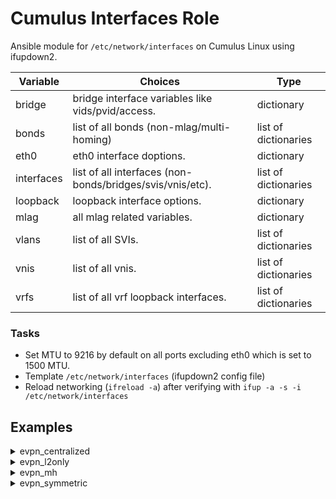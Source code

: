 
# Cumulus Interfaces Role

Ansible module for `/etc/network/interfaces` on Cumulus Linux using ifupdown2.

Variable | Choices | Type
--- | --- | ---
bridge|bridge interface variables like vids/pvid/access.|dictionary
bonds|list of all bonds (non-mlag/multi-homing)|list of dictionaries
eth0|eth0 interface doptions.|dictionary
interfaces|list of all interfaces (non-bonds/bridges/svis/vnis/etc).|list of dictionaries
loopback|loopback interface options.|dictionary
mlag|all mlag related variables.|dictionary
vlans|list of all SVIs.|list of dictionaries
vnis|list of all vnis.|list of dictionaries
vrfs|list of all vrf loopback interfaces.|list of dictionaries


### Tasks
* Set MTU to 9216 by default on all ports excluding eth0 which is set to 1500 MTU.
* Template `/etc/network/interfaces` (ifupdown2 config file)
* Reload networking (`ifreload -a`) after verifying with `ifup -a -s -i /etc/network/interfaces`

## Examples
<details><summary markdown="span">evpn_centralized</summary>
border01
<pre><code>
bridge:
  ports:
  - vni10
  - vni20
  - peerlink
  - bond1
  vids:
  - 10
  - 20
  - 101
  - 102
bonds:
  -   bridge:
          vids:
          - 101
          - 102
      clag_id: 1
      name: bond1
      options:
          mtu: 9000
      ports:
      - swp3
eth0:
  ips:
  - 192.168.200.63/24
interfaces:
  -   name: swp51
      options:
          extras:
          - alias to spine
  -   name: swp52
      options:
          extras:
          - alias to spine
  -   name: swp53
      options:
          extras:
          - alias to spine
  -   name: swp54
      options:
          extras:
          - alias to spine
loopback:
  clag_vxlan_anycast_ip: 10.0.1.255
  ips:
  - 10.10.10.63/32
  vxlan_local_tunnel_ip: 10.10.10.63
mlag:
  backup: 10.10.10.64
  init_delay: 10
  peerlinks:
  - swp49
  - swp50
  priority: primary
  sysmac: 44:38:39:BE:EF:FF
vlans:
  -   address:
      - 10.1.10.3/24
      address_virtual:
      - 00:00:00:00:00:10 10.1.10.1/24
      id: 10
      name: vlan10
  -   address:
      - 10.1.20.3/24
      address_virtual:
      - 00:00:00:00:00:20 10.1.20.1/24
      id: 20
      name: vlan20
  -   address:
      - 10.1.101.2/24
      address_virtual:
      - 00:00:00:00:00:01 10.1.101.1/24
      id: 101
      name: vlan101
  -   address:
      - 10.1.102.2/24
      address_virtual:
      - 00:00:00:00:00:02 10.1.102.1/24
      id: 102
      name: vlan102
vnis:
  -   bridge:
          access: 10
      name: vni10
      vxlan_id: 10
  -   bridge:
          access: 20
      name: vni20
      vxlan_id: 20
vrfs:
  -   extras:
      - address 127.0.0.1/8
      - address ::1/128
      name: mgmt
      routes:
      - 0.0.0.0/0 192.168.200.1
</code></pre>
border02
<pre><code>
bridge:
  ports:
  - vni10
  - vni20
  - peerlink
  - bond1
  vids:
  - 10
  - 20
  - 101
  - 102
bonds:
  -   bridge:
          vids:
          - 101
          - 102
      clag_id: 1
      name: bond1
      options:
          mtu: 9000
      ports:
      - swp3
eth0:
  ips:
  - 192.168.200.64/24
interfaces:
  -   name: swp51
      options:
          extras:
          - alias to spine
  -   name: swp52
      options:
          extras:
          - alias to spine
  -   name: swp53
      options:
          extras:
          - alias to spine
  -   name: swp54
      options:
          extras:
          - alias to spine
loopback:
  clag_vxlan_anycast_ip: 10.0.1.255
  ips:
  - 10.10.10.64/32
  vxlan_local_tunnel_ip: 10.10.10.64
mlag:
  backup: 10.10.10.63
  init_delay: 10
  peerlinks:
  - swp49
  - swp50
  priority: secondary
  sysmac: 44:38:39:BE:EF:FF
vlans:
  -   address:
      - 10.1.10.2/24
      address_virtual:
      - 00:00:00:00:00:10 10.1.10.1/24
      id: 10
      name: vlan10
  -   address:
      - 10.1.20.2/24
      address_virtual:
      - 00:00:00:00:00:20 10.1.20.1/24
      id: 20
      name: vlan20
  -   address:
      - 10.1.101.1/24
      address_virtual:
      - 00:00:00:00:00:01 10.1.101.1/24
      id: 101
      name: vlan101
  -   address:
      - 10.1.102.1/24
      address_virtual:
      - 00:00:00:00:00:02 10.1.102.1/24
      id: 102
      name: vlan102
vnis:
  -   bridge:
          access: 10
      name: vni10
      vxlan_id: 10
  -   bridge:
          access: 20
      name: vni20
      vxlan_id: 20
vrfs:
  -   extras:
      - address 127.0.0.1/8
      - address ::1/128
      name: mgmt
      routes:
      - 0.0.0.0/0 192.168.200.1
</code></pre>
fw1
<pre><code>
bridge:
  ports:
  - borderBond
  vids:
  - 101
  - 102
bonds:
  -   bridge:
          vids:
          - 101
          - 102
      name: borderBond
      options:
          mtu: 9000
      ports:
      - swp1
      - swp2
eth0:
  ips:
  - 192.168.200.61/24
interfaces:
  N/A
  ...
loopback:
  N/A
  ...
mlag:
  N/A
  ...
vlans:
  -   address:
      - 10.1.101.4/24
      id: 101
      name: vlanRED
  -   address:
      - 10.1.102.4/24
      id: 102
      name: vlanBLUE
vnis:
  N/A
  ...
vrfs:
  -   extras:
      - address 127.0.0.1/8
      - address ::1/128
      name: mgmt
      routes:
      - 0.0.0.0/0 192.168.200.1
  -   name: default
      routes:
      - 10.1.10.0/24 10.1.101.1
      - 10.1.20.0/24 10.1.102.1
</code></pre>
leaf01
<pre><code>
bridge:
  ports:
  - vni10
  - vni20
  - peerlink
  - bond1
  - bond2
  vids:
  - 10
  - 20
bonds:
  -   bridge:
          access: 10
      clag_id: 1
      name: bond1
      options:
          extras:
          - bond-lacp-bypass-allow yes
          - mstpctl-bpduguard yes
          - mstpctl-portadminedge yes
          mtu: 9000
      ports:
      - swp1
  -   bridge:
          access: 20
      clag_id: 2
      name: bond2
      options:
          extras:
          - bond-lacp-bypass-allow yes
          - mstpctl-bpduguard yes
          - mstpctl-portadminedge yes
          mtu: 9000
      ports:
      - swp2
eth0:
  ips:
  - 192.168.200.11/24
interfaces:
  -   name: swp51
      options:
          extras:
          - alias to spine
  -   name: swp52
      options:
          extras:
          - alias to spine
  -   name: swp53
      options:
          extras:
          - alias to spine
  -   name: swp54
      options:
          extras:
          - alias to spine
loopback:
  clag_vxlan_anycast_ip: 10.0.1.12
  ips:
  - 10.10.10.1/32
  vxlan_local_tunnel_ip: 10.10.10.1
mlag:
  backup: 10.10.10.2
  init_delay: 10
  peerlinks:
  - swp49
  - swp50
  priority: primary
  sysmac: 44:38:39:BE:EF:AA
vlans:
  -   id: 10
      name: vlan10
  -   id: 20
      name: vlan20
vnis:
  -   bridge:
          access: 10
      name: vni10
      vxlan_id: 10
  -   bridge:
          access: 20
      name: vni20
      vxlan_id: 20
vrfs:
  -   extras:
      - address 127.0.0.1/8
      - address ::1/128
      name: mgmt
      routes:
      - 0.0.0.0/0 192.168.200.1
</code></pre>
leaf02
<pre><code>
bridge:
  ports:
  - vni10
  - vni20
  - peerlink
  - bond1
  - bond2
  vids:
  - 10
  - 20
bonds:
  -   bridge:
          access: 10
      clag_id: 1
      name: bond1
      options:
          extras:
          - bond-lacp-bypass-allow yes
          - mstpctl-bpduguard yes
          - mstpctl-portadminedge yes
          mtu: 9000
      ports:
      - swp1
  -   bridge:
          access: 20
      clag_id: 2
      name: bond2
      options:
          extras:
          - bond-lacp-bypass-allow yes
          - mstpctl-bpduguard yes
          - mstpctl-portadminedge yes
          mtu: 9000
      ports:
      - swp2
eth0:
  ips:
  - 192.168.200.12/24
interfaces:
  -   name: swp51
      options:
          extras:
          - alias to spine
  -   name: swp52
      options:
          extras:
          - alias to spine
  -   name: swp53
      options:
          extras:
          - alias to spine
  -   name: swp54
      options:
          extras:
          - alias to spine
loopback:
  clag_vxlan_anycast_ip: 10.0.1.12
  ips:
  - 10.10.10.2/32
  vxlan_local_tunnel_ip: 10.10.10.2
mlag:
  backup: 10.10.10.1
  init_delay: 10
  peerlinks:
  - swp49
  - swp50
  priority: primary
  sysmac: 44:38:39:BE:EF:AA
vlans:
  -   id: 10
      name: vlan10
  -   id: 20
      name: vlan20
vnis:
  -   bridge:
          access: 10
      name: vni10
      vxlan_id: 10
  -   bridge:
          access: 20
      name: vni20
      vxlan_id: 20
vrfs:
  -   extras:
      - address 127.0.0.1/8
      - address ::1/128
      name: mgmt
      routes:
      - 0.0.0.0/0 192.168.200.1
</code></pre>
leaf03
<pre><code>
bridge:
  ports:
  - vni10
  - vni20
  - peerlink
  - bond1
  - bond2
  vids:
  - 10
  - 20
bonds:
  -   bridge:
          access: 10
      clag_id: 1
      name: bond1
      options:
          extras:
          - bond-lacp-bypass-allow yes
          - mstpctl-bpduguard yes
          - mstpctl-portadminedge yes
          mtu: 9000
      ports:
      - swp1
  -   bridge:
          access: 20
      clag_id: 2
      name: bond2
      options:
          extras:
          - bond-lacp-bypass-allow yes
          - mstpctl-bpduguard yes
          - mstpctl-portadminedge yes
          mtu: 9000
      ports:
      - swp2
eth0:
  ips:
  - 192.168.200.13/24
interfaces:
  -   name: swp51
      options:
          extras:
          - alias to spine
  -   name: swp52
      options:
          extras:
          - alias to spine
  -   name: swp53
      options:
          extras:
          - alias to spine
  -   name: swp54
      options:
          extras:
          - alias to spine
loopback:
  clag_vxlan_anycast_ip: 10.0.1.34
  ips:
  - 10.10.10.3/32
  vxlan_local_tunnel_ip: 10.10.10.3
mlag:
  backup: 10.10.10.4
  init_delay: 10
  peerlinks:
  - swp49
  - swp50
  priority: primary
  sysmac: 44:38:39:BE:EF:BB
vlans:
  -   id: 10
      name: vlan10
  -   id: 20
      name: vlan20
vnis:
  -   bridge:
          access: 10
      name: vni10
      vxlan_id: 10
  -   bridge:
          access: 20
      name: vni20
      vxlan_id: 20
vrfs:
  -   extras:
      - address 127.0.0.1/8
      - address ::1/128
      name: mgmt
      routes:
      - 0.0.0.0/0 192.168.200.1
</code></pre>
leaf04
<pre><code>
bridge:
  ports:
  - vni10
  - vni20
  - peerlink
  - bond1
  - bond2
  vids:
  - 10
  - 20
bonds:
  -   bridge:
          access: 10
      clag_id: 1
      name: bond1
      options:
          extras:
          - bond-lacp-bypass-allow yes
          - mstpctl-bpduguard yes
          - mstpctl-portadminedge yes
          mtu: 9000
      ports:
      - swp1
  -   bridge:
          access: 20
      clag_id: 2
      name: bond2
      options:
          extras:
          - bond-lacp-bypass-allow yes
          - mstpctl-bpduguard yes
          - mstpctl-portadminedge yes
          mtu: 9000
      ports:
      - swp2
eth0:
  ips:
  - 192.168.200.14/24
interfaces:
  -   name: swp51
      options:
          extras:
          - alias to spine
  -   name: swp52
      options:
          extras:
          - alias to spine
  -   name: swp53
      options:
          extras:
          - alias to spine
  -   name: swp54
      options:
          extras:
          - alias to spine
loopback:
  clag_vxlan_anycast_ip: 10.0.1.34
  ips:
  - 10.10.10.4/32
  vxlan_local_tunnel_ip: 10.10.10.4
mlag:
  backup: 10.10.10.3
  init_delay: 10
  peerlinks:
  - swp49
  - swp50
  priority: primary
  sysmac: 44:38:39:BE:EF:BB
vlans:
  -   id: 10
      name: vlan10
  -   id: 20
      name: vlan20
vnis:
  -   bridge:
          access: 10
      name: vni10
      vxlan_id: 10
  -   bridge:
          access: 20
      name: vni20
      vxlan_id: 20
vrfs:
  -   extras:
      - address 127.0.0.1/8
      - address ::1/128
      name: mgmt
      routes:
      - 0.0.0.0/0 192.168.200.1
</code></pre>
server01
<pre><code>
bridge:
  N/A
  ...
bonds:
  N/A
  ...
eth0:
  N/A
  ...
interfaces:
  N/A
  ...
loopback:
  N/A
  ...
mlag:
  N/A
  ...
vlans:
  N/A
  ...
vnis:
  N/A
  ...
vrfs:
  N/A
  ...
</code></pre>
server02
<pre><code>
bridge:
  N/A
  ...
bonds:
  N/A
  ...
eth0:
  N/A
  ...
interfaces:
  N/A
  ...
loopback:
  N/A
  ...
mlag:
  N/A
  ...
vlans:
  N/A
  ...
vnis:
  N/A
  ...
vrfs:
  N/A
  ...
</code></pre>
server04
<pre><code>
bridge:
  N/A
  ...
bonds:
  N/A
  ...
eth0:
  N/A
  ...
interfaces:
  N/A
  ...
loopback:
  N/A
  ...
mlag:
  N/A
  ...
vlans:
  N/A
  ...
vnis:
  N/A
  ...
vrfs:
  N/A
  ...
</code></pre>
server05
<pre><code>
bridge:
  N/A
  ...
bonds:
  N/A
  ...
eth0:
  N/A
  ...
interfaces:
  N/A
  ...
loopback:
  N/A
  ...
mlag:
  N/A
  ...
vlans:
  N/A
  ...
vnis:
  N/A
  ...
vrfs:
  N/A
  ...
</code></pre>
spine01
<pre><code>
bridge:
  N/A
  ...
bonds:
  N/A
  ...
eth0:
  ips:
  - 192.168.200.21/24
interfaces:
  -   name: swp1
      options:
          extras:
          - alias to leaf
  -   name: swp2
      options:
          extras:
          - alias to leaf
  -   name: swp3
      options:
          extras:
          - alias to leaf
  -   name: swp4
      options:
          extras:
          - alias to leaf
  -   name: swp5
      options:
          extras:
          - alias to leaf
  -   name: swp6
      options:
          extras:
          - alias to leaf
loopback:
  ips:
  - 10.10.10.101/32
mlag:
  N/A
  ...
vlans:
  N/A
  ...
vnis:
  N/A
  ...
vrfs:
  -   extras:
      - address 127.0.0.1/8
      - address ::1/128
      name: mgmt
      routes:
      - 0.0.0.0/0 192.168.200.1
</code></pre>
spine02
<pre><code>
bridge:
  N/A
  ...
bonds:
  N/A
  ...
eth0:
  ips:
  - 192.168.200.22/24
interfaces:
  -   name: swp1
      options:
          extras:
          - alias to leaf
  -   name: swp2
      options:
          extras:
          - alias to leaf
  -   name: swp3
      options:
          extras:
          - alias to leaf
  -   name: swp4
      options:
          extras:
          - alias to leaf
  -   name: swp5
      options:
          extras:
          - alias to leaf
  -   name: swp6
      options:
          extras:
          - alias to leaf
loopback:
  ips:
  - 10.10.10.102/32
mlag:
  N/A
  ...
vlans:
  N/A
  ...
vnis:
  N/A
  ...
vrfs:
  -   extras:
      - address 127.0.0.1/8
      - address ::1/128
      name: mgmt
      routes:
      - 0.0.0.0/0 192.168.200.1
</code></pre>
spine03
<pre><code>
bridge:
  N/A
  ...
bonds:
  N/A
  ...
eth0:
  ips:
  - 192.168.200.23/24
interfaces:
  -   name: swp1
      options:
          extras:
          - alias to leaf
  -   name: swp2
      options:
          extras:
          - alias to leaf
  -   name: swp3
      options:
          extras:
          - alias to leaf
  -   name: swp4
      options:
          extras:
          - alias to leaf
  -   name: swp5
      options:
          extras:
          - alias to leaf
  -   name: swp6
      options:
          extras:
          - alias to leaf
loopback:
  ips:
  - 10.10.10.103/32
mlag:
  N/A
  ...
vlans:
  N/A
  ...
vnis:
  N/A
  ...
vrfs:
  -   extras:
      - address 127.0.0.1/8
      - address ::1/128
      name: mgmt
      routes:
      - 0.0.0.0/0 192.168.200.1
</code></pre>
spine04
<pre><code>
bridge:
  N/A
  ...
bonds:
  N/A
  ...
eth0:
  ips:
  - 192.168.200.24/24
interfaces:
  -   name: swp1
      options:
          extras:
          - alias to leaf
  -   name: swp2
      options:
          extras:
          - alias to leaf
  -   name: swp3
      options:
          extras:
          - alias to leaf
  -   name: swp4
      options:
          extras:
          - alias to leaf
  -   name: swp5
      options:
          extras:
          - alias to leaf
  -   name: swp6
      options:
          extras:
          - alias to leaf
loopback:
  ips:
  - 10.10.10.104/32
mlag:
  N/A
  ...
vlans:
  N/A
  ...
vnis:
  N/A
  ...
vrfs:
  -   extras:
      - address 127.0.0.1/8
      - address ::1/128
      name: mgmt
      routes:
      - 0.0.0.0/0 192.168.200.1
</code></pre>
</details>
<details><summary markdown="span">evpn_l2only</summary>
border01
<pre><code>
bridge:
  ports:
  - vni10
  - vni20
  - peerlink
  - bond1
  vids:
  - 10
  - 20
bonds:
  -   bridge:
          vids:
          - 10
          - 20
      clag_id: 1
      name: bond1
      options:
          mtu: 9000
      ports:
      - swp3
eth0:
  ips:
  - 192.168.200.63/24
interfaces:
  -   name: swp51
      options:
          extras:
          - alias to spine
  -   name: swp52
      options:
          extras:
          - alias to spine
  -   name: swp53
      options:
          extras:
          - alias to spine
  -   name: swp54
      options:
          extras:
          - alias to spine
loopback:
  clag_vxlan_anycast_ip: 10.0.1.255
  ips:
  - 10.10.10.63/32
  vxlan_local_tunnel_ip: 10.10.10.63
mlag:
  backup: 10.10.10.64
  init_delay: 10
  peerlinks:
  - swp49
  - swp50
  priority: primary
  sysmac: 44:38:39:BE:EF:FF
vlans:
  -   extras:
      - ip-forward off
      - ip6-forward off
      id: 10
      name: vlan10
  -   extras:
      - ip-forward off
      - ip6-forward off
      id: 20
      name: vlan20
vnis:
  -   bridge:
          access: 10
      name: vni10
      vxlan_id: 10
  -   bridge:
          access: 20
      name: vni20
      vxlan_id: 20
vrfs:
  -   extras:
      - address 127.0.0.1/8
      - address ::1/128
      name: mgmt
      routes:
      - 0.0.0.0/0 192.168.200.1
</code></pre>
border02
<pre><code>
bridge:
  ports:
  - vni10
  - vni20
  - peerlink
  - bond1
  vids:
  - 10
  - 20
bonds:
  -   bridge:
          vids:
          - 10
          - 20
      clag_id: 1
      name: bond1
      options:
          mtu: 9000
      ports:
      - swp3
eth0:
  ips:
  - 192.168.200.64/24
interfaces:
  -   name: swp51
      options:
          extras:
          - alias to spine
  -   name: swp52
      options:
          extras:
          - alias to spine
  -   name: swp53
      options:
          extras:
          - alias to spine
  -   name: swp54
      options:
          extras:
          - alias to spine
loopback:
  clag_vxlan_anycast_ip: 10.0.1.255
  ips:
  - 10.10.10.64/32
  vxlan_local_tunnel_ip: 10.10.10.64
mlag:
  backup: 10.10.10.63
  init_delay: 10
  peerlinks:
  - swp49
  - swp50
  priority: secondary
  sysmac: 44:38:39:BE:EF:FF
vlans:
  -   extras:
      - ip-forward off
      - ip6-forward off
      id: 10
      name: vlan10
  -   extras:
      - ip-forward off
      - ip6-forward off
      id: 20
      name: vlan20
vnis:
  -   bridge:
          access: 10
      name: vni10
      vxlan_id: 10
  -   bridge:
          access: 20
      name: vni20
      vxlan_id: 20
vrfs:
  -   extras:
      - address 127.0.0.1/8
      - address ::1/128
      name: mgmt
      routes:
      - 0.0.0.0/0 192.168.200.1
</code></pre>
fw1
<pre><code>
bridge:
  ports:
  - borderBond
  vids:
  - 10
  - 20
bonds:
  -   bridge:
          vids:
          - 10
          - 20
      name: borderBond
      options:
          mtu: 9000
      ports:
      - swp1
      - swp2
eth0:
  ips:
  - 192.168.200.61/24
interfaces:
  N/A
  ...
loopback:
  N/A
  ...
mlag:
  N/A
  ...
vlans:
  -   address:
      - 10.1.10.1/24
      id: 10
      name: vlan10
  -   address:
      - 10.1.20.1/24
      id: 20
      name: vlan20
vnis:
  N/A
  ...
vrfs:
  -   extras:
      - address 127.0.0.1/8
      - address ::1/128
      name: mgmt
      routes:
      - 0.0.0.0/0 192.168.200.1
</code></pre>
leaf01
<pre><code>
bridge:
  ports:
  - vni10
  - vni20
  - peerlink
  - bond1
  - bond2
  vids:
  - 10
  - 20
bonds:
  -   bridge:
          access: 10
      clag_id: 1
      name: bond1
      options:
          extras:
          - bond-lacp-bypass-allow yes
          - mstpctl-bpduguard yes
          - mstpctl-portadminedge yes
          mtu: 9000
      ports:
      - swp1
  -   bridge:
          access: 20
      clag_id: 2
      name: bond2
      options:
          extras:
          - bond-lacp-bypass-allow yes
          - mstpctl-bpduguard yes
          - mstpctl-portadminedge yes
          mtu: 9000
      ports:
      - swp2
eth0:
  ips:
  - 192.168.200.11/24
interfaces:
  -   name: swp51
      options:
          extras:
          - alias to spine
  -   name: swp52
      options:
          extras:
          - alias to spine
  -   name: swp53
      options:
          extras:
          - alias to spine
  -   name: swp54
      options:
          extras:
          - alias to spine
loopback:
  clag_vxlan_anycast_ip: 10.0.1.12
  ips:
  - 10.10.10.1/32
  vxlan_local_tunnel_ip: 10.10.10.1
mlag:
  backup: 10.10.10.2
  init_delay: 10
  peerlinks:
  - swp49
  - swp50
  priority: primary
  sysmac: 44:38:39:BE:EF:AA
vlans:
  -   extras:
      - ip-forward off
      - ip6-forward off
      id: 10
      name: vlan10
  -   extras:
      - ip-forward off
      - ip6-forward off
      id: 20
      name: vlan20
vnis:
  -   bridge:
          access: 10
      name: vni10
      vxlan_id: 10
  -   bridge:
          access: 20
      name: vni20
      vxlan_id: 20
vrfs:
  -   extras:
      - address 127.0.0.1/8
      - address ::1/128
      name: mgmt
      routes:
      - 0.0.0.0/0 192.168.200.1
</code></pre>
leaf02
<pre><code>
bridge:
  ports:
  - vni10
  - vni20
  - peerlink
  - bond1
  - bond2
  vids:
  - 10
  - 20
bonds:
  -   bridge:
          access: 10
      clag_id: 1
      name: bond1
      options:
          extras:
          - bond-lacp-bypass-allow yes
          - mstpctl-bpduguard yes
          - mstpctl-portadminedge yes
          mtu: 9000
      ports:
      - swp1
  -   bridge:
          access: 20
      clag_id: 2
      name: bond2
      options:
          extras:
          - bond-lacp-bypass-allow yes
          - mstpctl-bpduguard yes
          - mstpctl-portadminedge yes
          mtu: 9000
      ports:
      - swp2
eth0:
  ips:
  - 192.168.200.12/24
interfaces:
  -   name: swp51
      options:
          extras:
          - alias to spine
  -   name: swp52
      options:
          extras:
          - alias to spine
  -   name: swp53
      options:
          extras:
          - alias to spine
  -   name: swp54
      options:
          extras:
          - alias to spine
loopback:
  clag_vxlan_anycast_ip: 10.0.1.12
  ips:
  - 10.10.10.2/32
  vxlan_local_tunnel_ip: 10.10.10.2
mlag:
  backup: 10.10.10.1
  init_delay: 10
  peerlinks:
  - swp49
  - swp50
  priority: secondary
  sysmac: 44:38:39:BE:EF:AA
vlans:
  -   extras:
      - ip-forward off
      - ip6-forward off
      id: 10
      name: vlan10
  -   extras:
      - ip-forward off
      - ip6-forward off
      id: 20
      name: vlan20
vnis:
  -   bridge:
          access: 10
      name: vni10
      vxlan_id: 10
  -   bridge:
          access: 20
      name: vni20
      vxlan_id: 20
vrfs:
  -   extras:
      - address 127.0.0.1/8
      - address ::1/128
      name: mgmt
      routes:
      - 0.0.0.0/0 192.168.200.1
</code></pre>
leaf03
<pre><code>
bridge:
  ports:
  - vni10
  - vni20
  - peerlink
  - bond1
  - bond2
  vids:
  - 10
  - 20
bonds:
  -   bridge:
          access: 10
      clag_id: 1
      name: bond1
      options:
          extras:
          - bond-lacp-bypass-allow yes
          - mstpctl-bpduguard yes
          - mstpctl-portadminedge yes
          mtu: 9000
      ports:
      - swp1
  -   bridge:
          access: 20
      clag_id: 2
      name: bond2
      options:
          extras:
          - bond-lacp-bypass-allow yes
          - mstpctl-bpduguard yes
          - mstpctl-portadminedge yes
          mtu: 9000
      ports:
      - swp2
eth0:
  ips:
  - 192.168.200.13/24
interfaces:
  -   name: swp51
      options:
          extras:
          - alias to spine
  -   name: swp52
      options:
          extras:
          - alias to spine
  -   name: swp53
      options:
          extras:
          - alias to spine
  -   name: swp54
      options:
          extras:
          - alias to spine
loopback:
  clag_vxlan_anycast_ip: 10.0.1.34
  ips:
  - 10.10.10.3/32
  vxlan_local_tunnel_ip: 10.10.10.3
mlag:
  backup: 10.10.10.4
  init_delay: 10
  peerlinks:
  - swp49
  - swp50
  priority: primary
  sysmac: 44:38:39:BE:EF:BB
vlans:
  -   extras:
      - ip-forward off
      - ip6-forward off
      id: 10
      name: vlan10
  -   extras:
      - ip-forward off
      - ip6-forward off
      id: 20
      name: vlan20
vnis:
  -   bridge:
          access: 10
      name: vni10
      vxlan_id: 10
  -   bridge:
          access: 20
      name: vni20
      vxlan_id: 20
vrfs:
  -   extras:
      - address 127.0.0.1/8
      - address ::1/128
      name: mgmt
      routes:
      - 0.0.0.0/0 192.168.200.1
</code></pre>
leaf04
<pre><code>
bridge:
  ports:
  - vni10
  - vni20
  - peerlink
  - bond1
  - bond2
  vids:
  - 10
  - 20
bonds:
  -   bridge:
          access: 10
      clag_id: 1
      name: bond1
      options:
          extras:
          - bond-lacp-bypass-allow yes
          - mstpctl-bpduguard yes
          - mstpctl-portadminedge yes
          mtu: 9000
      ports:
      - swp1
  -   bridge:
          access: 20
      clag_id: 2
      name: bond2
      options:
          extras:
          - bond-lacp-bypass-allow yes
          - mstpctl-bpduguard yes
          - mstpctl-portadminedge yes
          mtu: 9000
      ports:
      - swp2
eth0:
  ips:
  - 192.168.200.14/24
interfaces:
  -   name: swp51
      options:
          extras:
          - alias to spine
  -   name: swp52
      options:
          extras:
          - alias to spine
  -   name: swp53
      options:
          extras:
          - alias to spine
  -   name: swp54
      options:
          extras:
          - alias to spine
loopback:
  clag_vxlan_anycast_ip: 10.0.1.34
  ips:
  - 10.10.10.4/32
  vxlan_local_tunnel_ip: 10.10.10.4
mlag:
  backup: 10.10.10.3
  init_delay: 10
  peerlinks:
  - swp49
  - swp50
  priority: secondary
  sysmac: 44:38:39:BE:EF:BB
vlans:
  -   extras:
      - ip-forward off
      - ip6-forward off
      id: 10
      name: vlan10
  -   extras:
      - ip-forward off
      - ip6-forward off
      id: 20
      name: vlan20
vnis:
  -   bridge:
          access: 10
      name: vni10
      vxlan_id: 10
  -   bridge:
          access: 20
      name: vni20
      vxlan_id: 20
vrfs:
  -   extras:
      - address 127.0.0.1/8
      - address ::1/128
      name: mgmt
      routes:
      - 0.0.0.0/0 192.168.200.1
</code></pre>
server01
<pre><code>
bridge:
  N/A
  ...
bonds:
  N/A
  ...
eth0:
  N/A
  ...
interfaces:
  N/A
  ...
loopback:
  N/A
  ...
mlag:
  N/A
  ...
vlans:
  N/A
  ...
vnis:
  N/A
  ...
vrfs:
  N/A
  ...
</code></pre>
server02
<pre><code>
bridge:
  N/A
  ...
bonds:
  N/A
  ...
eth0:
  N/A
  ...
interfaces:
  N/A
  ...
loopback:
  N/A
  ...
mlag:
  N/A
  ...
vlans:
  N/A
  ...
vnis:
  N/A
  ...
vrfs:
  N/A
  ...
</code></pre>
server04
<pre><code>
bridge:
  N/A
  ...
bonds:
  N/A
  ...
eth0:
  N/A
  ...
interfaces:
  N/A
  ...
loopback:
  N/A
  ...
mlag:
  N/A
  ...
vlans:
  N/A
  ...
vnis:
  N/A
  ...
vrfs:
  N/A
  ...
</code></pre>
server05
<pre><code>
bridge:
  N/A
  ...
bonds:
  N/A
  ...
eth0:
  N/A
  ...
interfaces:
  N/A
  ...
loopback:
  N/A
  ...
mlag:
  N/A
  ...
vlans:
  N/A
  ...
vnis:
  N/A
  ...
vrfs:
  N/A
  ...
</code></pre>
spine01
<pre><code>
bridge:
  N/A
  ...
bonds:
  N/A
  ...
eth0:
  ips:
  - 192.168.200.21/24
interfaces:
  -   name: swp1
      options:
          extras:
          - alias to leaf
  -   name: swp2
      options:
          extras:
          - alias to leaf
  -   name: swp3
      options:
          extras:
          - alias to leaf
  -   name: swp4
      options:
          extras:
          - alias to leaf
  -   name: swp5
      options:
          extras:
          - alias to leaf
  -   name: swp6
      options:
          extras:
          - alias to leaf
loopback:
  ips:
  - 10.10.10.101/32
mlag:
  N/A
  ...
vlans:
  N/A
  ...
vnis:
  N/A
  ...
vrfs:
  -   extras:
      - address 127.0.0.1/8
      - address ::1/128
      name: mgmt
      routes:
      - 0.0.0.0/0 192.168.200.1
</code></pre>
spine02
<pre><code>
bridge:
  N/A
  ...
bonds:
  N/A
  ...
eth0:
  ips:
  - 192.168.200.22/24
interfaces:
  -   name: swp1
      options:
          extras:
          - alias to leaf
  -   name: swp2
      options:
          extras:
          - alias to leaf
  -   name: swp3
      options:
          extras:
          - alias to leaf
  -   name: swp4
      options:
          extras:
          - alias to leaf
  -   name: swp5
      options:
          extras:
          - alias to leaf
  -   name: swp6
      options:
          extras:
          - alias to leaf
loopback:
  ips:
  - 10.10.10.102/32
mlag:
  N/A
  ...
vlans:
  N/A
  ...
vnis:
  N/A
  ...
vrfs:
  -   extras:
      - address 127.0.0.1/8
      - address ::1/128
      name: mgmt
      routes:
      - 0.0.0.0/0 192.168.200.1
</code></pre>
spine03
<pre><code>
bridge:
  N/A
  ...
bonds:
  N/A
  ...
eth0:
  ips:
  - 192.168.200.23/24
interfaces:
  -   name: swp1
      options:
          extras:
          - alias to leaf
  -   name: swp2
      options:
          extras:
          - alias to leaf
  -   name: swp3
      options:
          extras:
          - alias to leaf
  -   name: swp4
      options:
          extras:
          - alias to leaf
  -   name: swp5
      options:
          extras:
          - alias to leaf
  -   name: swp6
      options:
          extras:
          - alias to leaf
loopback:
  ips:
  - 10.10.10.103/32
mlag:
  N/A
  ...
vlans:
  N/A
  ...
vnis:
  N/A
  ...
vrfs:
  -   extras:
      - address 127.0.0.1/8
      - address ::1/128
      name: mgmt
      routes:
      - 0.0.0.0/0 192.168.200.1
</code></pre>
spine04
<pre><code>
bridge:
  N/A
  ...
bonds:
  N/A
  ...
eth0:
  ips:
  - 192.168.200.24/24
interfaces:
  -   name: swp1
      options:
          extras:
          - alias to leaf
  -   name: swp2
      options:
          extras:
          - alias to leaf
  -   name: swp3
      options:
          extras:
          - alias to leaf
  -   name: swp4
      options:
          extras:
          - alias to leaf
  -   name: swp5
      options:
          extras:
          - alias to leaf
  -   name: swp6
      options:
          extras:
          - alias to leaf
loopback:
  ips:
  - 10.10.10.104/32
mlag:
  N/A
  ...
vlans:
  N/A
  ...
vnis:
  N/A
  ...
vrfs:
  -   extras:
      - address 127.0.0.1/8
      - address ::1/128
      name: mgmt
      routes:
      - 0.0.0.0/0 192.168.200.1
</code></pre>
</details>
<details><summary markdown="span">evpn_mh</summary>
border01
<pre><code>
bridge:
  ports:
  - vni101
  - vni102
  - vniRED
  - vniBLUE
  - bond1
  vids:
  - 101
  - 102
bonds:
  -   bridge:
          vids:
          - 101
          - 102
      es_df_pref: '50000'
      es_id: 1
      name: bond1
      options:
          mtu: 9000
      ports:
      - swp3
eth0:
  ips:
  - 192.168.200.63/24
interfaces:
  -   name: swp51
      options:
          evpn_mh_uplink: true
          extras:
          - alias to spine
          pim: true
  -   name: swp52
      options:
          evpn_mh_uplink: true
          extras:
          - alias to spine
          pim: true
  -   name: swp53
      options:
          evpn_mh_uplink: true
          extras:
          - alias to spine
          pim: true
  -   name: swp54
      options:
          evpn_mh_uplink: true
          extras:
          - alias to spine
          pim: true
loopback:
  igmp: true
  ips:
  - 10.10.10.63/32
  - 10.10.100.100/32
  pim:
      source: 10.10.10.63
  vxlan_local_tunnel_ip: 10.10.10.63
mlag:
  N/A
  ...
vlans:
  -   address:
      - 10.1.101.64/24
      address_virtual:
      - 00:00:00:00:00:01 10.1.101.1/24
      id: 101
      name: vlan101
      vrf: RED
  -   address:
      - 10.1.102.64/24
      address_virtual:
      - 00:00:00:00:00:02 10.1.102.1/24
      id: 102
      name: vlan102
      vrf: BLUE
  -   address_virtual:
      - 44:38:39:BE:EF:FF
      id: 4001
      name: vlan4001
      vrf: RED
  -   address_virtual:
      - 44:38:39:BE:EF:FF
      id: 4002
      name: vlan4002
      vrf: BLUE
vnis:
  -   bridge:
          access: 101
      extras:
      - vxlan-mcastgrp 239.1.1.101
      name: vni101
      type: l2
      vxlan_id: 101
  -   bridge:
          access: 102
      extras:
      - vxlan-mcastgrp 239.1.1.102
      name: vni102
      type: l2
      vxlan_id: 102
  -   bridge:
          access: 4001
      name: vniRED
      type: l3
      vxlan_id: 4001
  -   bridge:
          access: 4002
      name: vniBLUE
      type: l3
      vxlan_id: 4002
vrfs:
  -   extras:
      - address 127.0.0.1/8
      - address ::1/128
      name: mgmt
      routes:
      - 0.0.0.0/0 192.168.200.1
  -   name: RED
      routes:
      - 10.1.30.0/24 10.1.101.4
      vxlan_id: 4001
  -   name: BLUE
      routes:
      - 10.1.10.0/24 10.1.102.4
      - 10.1.20.0/24 10.1.102.4
      vxlan_id: 4002
</code></pre>
border02
<pre><code>
bridge:
  ports:
  - vni101
  - vni102
  - vniRED
  - vniBLUE
  - bond1
  vids:
  - 101
  - 102
bonds:
  -   bridge:
          vids:
          - 101
          - 102
      es_df_pref: '1'
      es_id: 1
      name: bond1
      options:
          mtu: 9000
      ports:
      - swp3
eth0:
  ips:
  - 192.168.200.64/24
interfaces:
  -   name: swp51
      options:
          evpn_mh_uplink: true
          extras:
          - alias to spine
          pim: true
  -   name: swp52
      options:
          evpn_mh_uplink: true
          extras:
          - alias to spine
          pim: true
  -   name: swp53
      options:
          evpn_mh_uplink: true
          extras:
          - alias to spine
          pim: true
  -   name: swp54
      options:
          evpn_mh_uplink: true
          extras:
          - alias to spine
          pim: true
loopback:
  igmp: true
  ips:
  - 10.10.10.64/32
  - 10.10.100.100/32
  pim:
      source: 10.10.10.64
  vxlan_local_tunnel_ip: 10.10.10.64
mlag:
  N/A
  ...
vlans:
  -   address:
      - 10.1.101.65/24
      address_virtual:
      - 00:00:00:00:00:01 10.1.101.1/24
      id: 101
      name: vlan101
      vrf: RED
  -   address:
      - 10.1.102.65/24
      address_virtual:
      - 00:00:00:00:00:02 10.1.102.1/24
      id: 102
      name: vlan102
      vrf: BLUE
  -   address_virtual:
      - 44:38:39:BE:EF:FF
      id: 4001
      name: vlan4001
      vrf: RED
  -   address_virtual:
      - 44:38:39:BE:EF:FF
      id: 4002
      name: vlan4002
      vrf: BLUE
vnis:
  -   bridge:
          access: 101
      extras:
      - vxlan-mcastgrp 239.1.1.101
      name: vni101
      type: l2
      vxlan_id: 101
  -   bridge:
          access: 102
      extras:
      - vxlan-mcastgrp 239.1.1.102
      name: vni102
      type: l2
      vxlan_id: 102
  -   bridge:
          access: 4001
      name: vniRED
      type: l3
      vxlan_id: 4001
  -   bridge:
          access: 4002
      name: vniBLUE
      type: l3
      vxlan_id: 4002
vrfs:
  -   extras:
      - address 127.0.0.1/8
      - address ::1/128
      name: mgmt
      routes:
      - 0.0.0.0/0 192.168.200.1
  -   name: RED
      routes:
      - 10.1.30.0/24 10.1.101.4
      vxlan_id: 4001
  -   name: BLUE
      routes:
      - 10.1.10.0/24 10.1.102.4
      - 10.1.20.0/24 10.1.102.4
      vxlan_id: 4002
</code></pre>
fw1
<pre><code>
bridge:
  ports:
  - borderBond
  vids:
  - 101
  - 102
bonds:
  -   bridge:
          vids:
          - 101
          - 102
      name: borderBond
      options:
          mtu: 9000
          pim: true
      ports:
      - swp1
      - swp2
eth0:
  ips:
  - 192.168.200.61/24
interfaces:
  N/A
  ...
loopback:
  N/A
  ...
mlag:
  N/A
  ...
vlans:
  -   address:
      - 10.1.101.4/24
      id: 101
      name: vlanRED
  -   address:
      - 10.1.102.4/24
      id: 102
      name: vlanBLUE
vnis:
  N/A
  ...
vrfs:
  -   extras:
      - address 127.0.0.1/8
      - address ::1/128
      name: mgmt
      routes:
      - 0.0.0.0/0 192.168.200.1
  -   name: default
      routes:
      - 10.1.10.0/24 10.1.101.1
      - 10.1.20.0/24 10.1.101.1
      - 10.1.30.0/24 10.1.102.1
</code></pre>
leaf01
<pre><code>
bridge:
  ports:
  - vni10
  - vni20
  - vni30
  - vniRED
  - vniBLUE
  - bond1
  - bond2
  - bond3
  vids:
  - 10
  - 20
  - 30
bonds:
  -   bridge:
          access: 10
      es_df_pref: '50000'
      es_id: 1
      name: bond1
      options:
          extras:
          - bond-lacp-bypass-allow yes
          - mstpctl-bpduguard yes
          - mstpctl-portadminedge yes
          mtu: 9000
      ports:
      - swp1
  -   bridge:
          access: 20
      es_df_pref: '50000'
      es_id: 2
      name: bond2
      options:
          extras:
          - bond-lacp-bypass-allow yes
          - mstpctl-bpduguard yes
          - mstpctl-portadminedge yes
          mtu: 9000
      ports:
      - swp2
  -   bridge:
          access: 30
      es_df_pref: '50000'
      es_id: 3
      name: bond3
      options:
          extras:
          - bond-lacp-bypass-allow yes
          - mstpctl-bpduguard yes
          - mstpctl-portadminedge yes
          mtu: 9000
      ports:
      - swp3
eth0:
  ips:
  - 192.168.200.11/24
interfaces:
  -   name: swp51
      options:
          evpn_mh_uplink: true
          extras:
          - alias to spine
          pim: true
  -   name: swp52
      options:
          evpn_mh_uplink: true
          extras:
          - alias to spine
          pim: true
  -   name: swp53
      options:
          evpn_mh_uplink: true
          extras:
          - alias to spine
          pim: true
  -   name: swp54
      options:
          evpn_mh_uplink: true
          extras:
          - alias to spine
          pim: true
loopback:
  igmp: true
  ips:
  - 10.10.10.1/32
  pim:
      source: 10.10.10.1
  vxlan_local_tunnel_ip: 10.10.10.1
mlag:
  N/A
  ...
vlans:
  -   address:
      - 10.1.10.2/24
      address_virtual:
      - 00:00:00:00:00:10 10.1.10.1/24
      id: 10
      name: vlan10
      vrf: RED
  -   address:
      - 10.1.20.2/24
      address_virtual:
      - 00:00:00:00:00:20 10.1.20.1/24
      id: 20
      name: vlan20
      vrf: RED
  -   address:
      - 10.1.30.2/24
      address_virtual:
      - 00:00:00:00:00:30 10.1.30.1/24
      id: 30
      name: vlan30
      vrf: BLUE
  -   address_virtual:
      - 44:38:39:BE:EF:AA
      id: 4001
      name: vlan4001
      vrf: RED
  -   address_virtual:
      - 44:38:39:BE:EF:AA
      id: 4002
      name: vlan4002
      vrf: BLUE
vnis:
  -   bridge:
          access: 10
      extras:
      - vxlan-mcastgrp 239.1.1.10
      name: vni10
      type: l2
      vxlan_id: 10
  -   bridge:
          access: 20
      extras:
      - vxlan-mcastgrp 239.1.1.20
      name: vni20
      type: l2
      vxlan_id: 20
  -   bridge:
          access: 30
      extras:
      - vxlan-mcastgrp 239.1.1.30
      name: vni30
      type: l2
      vxlan_id: 30
  -   bridge:
          access: 4001
      name: vniRED
      type: l3
      vxlan_id: 4001
  -   bridge:
          access: 4002
      name: vniBLUE
      type: l3
      vxlan_id: 4002
vrfs:
  -   extras:
      - address 127.0.0.1/8
      - address ::1/128
      name: mgmt
      routes:
      - 0.0.0.0/0 192.168.200.1
  -   name: RED
      vxlan_id: 4001
  -   name: BLUE
      vxlan_id: 4002
</code></pre>
leaf02
<pre><code>
bridge:
  ports:
  - vni10
  - vni20
  - vni30
  - vniRED
  - vniBLUE
  - bond1
  - bond2
  - bond3
  vids:
  - 10
  - 20
  - 30
bonds:
  -   bridge:
          access: 10
      es_df_pref: '1'
      es_id: 1
      name: bond1
      options:
          extras:
          - bond-lacp-bypass-allow yes
          - mstpctl-bpduguard yes
          - mstpctl-portadminedge yes
          mtu: 9000
      ports:
      - swp1
  -   bridge:
          access: 20
      es_df_pref: '1'
      es_id: 2
      name: bond2
      options:
          extras:
          - bond-lacp-bypass-allow yes
          - mstpctl-bpduguard yes
          - mstpctl-portadminedge yes
          mtu: 9000
      ports:
      - swp2
  -   bridge:
          access: 30
      es_df_pref: '1'
      es_id: 3
      name: bond3
      options:
          extras:
          - bond-lacp-bypass-allow yes
          - mstpctl-bpduguard yes
          - mstpctl-portadminedge yes
          mtu: 9000
      ports:
      - swp3
eth0:
  ips:
  - 192.168.200.12/24
interfaces:
  -   name: swp51
      options:
          evpn_mh_uplink: true
          extras:
          - alias to spine
          pim: true
  -   name: swp52
      options:
          evpn_mh_uplink: true
          extras:
          - alias to spine
          pim: true
  -   name: swp53
      options:
          evpn_mh_uplink: true
          extras:
          - alias to spine
          pim: true
  -   name: swp54
      options:
          evpn_mh_uplink: true
          extras:
          - alias to spine
          pim: true
loopback:
  igmp: true
  ips:
  - 10.10.10.2/32
  pim:
      source: 10.10.10.2
  vxlan_local_tunnel_ip: 10.10.10.2
mlag:
  N/A
  ...
vlans:
  -   address:
      - 10.1.10.3/24
      address_virtual:
      - 00:00:00:00:00:10 10.1.10.1/24
      id: 10
      name: vlan10
      vrf: RED
  -   address:
      - 10.1.20.3/24
      address_virtual:
      - 00:00:00:00:00:20 10.1.20.1/24
      id: 20
      name: vlan20
      vrf: RED
  -   address:
      - 10.1.30.3/24
      address_virtual:
      - 00:00:00:00:00:30 10.1.30.1/24
      id: 30
      name: vlan30
      vrf: BLUE
  -   address_virtual:
      - 44:38:39:BE:EF:AA
      id: 4001
      name: vlan4001
      vrf: RED
  -   address_virtual:
      - 44:38:39:BE:EF:AA
      id: 4002
      name: vlan4002
      vrf: BLUE
vnis:
  -   bridge:
          access: 10
      extras:
      - vxlan-mcastgrp 239.1.1.10
      name: vni10
      type: l2
      vxlan_id: 10
  -   bridge:
          access: 20
      extras:
      - vxlan-mcastgrp 239.1.1.20
      name: vni20
      type: l2
      vxlan_id: 20
  -   bridge:
          access: 30
      extras:
      - vxlan-mcastgrp 239.1.1.30
      name: vni30
      type: l2
      vxlan_id: 30
  -   bridge:
          access: 4001
      name: vniRED
      type: l3
      vxlan_id: 4001
  -   bridge:
          access: 4002
      name: vniBLUE
      type: l3
      vxlan_id: 4002
vrfs:
  -   extras:
      - address 127.0.0.1/8
      - address ::1/128
      name: mgmt
      routes:
      - 0.0.0.0/0 192.168.200.1
  -   name: RED
      vxlan_id: 4001
  -   name: BLUE
      vxlan_id: 4002
</code></pre>
leaf03
<pre><code>
bridge:
  ports:
  - vni10
  - vni20
  - vni30
  - vniRED
  - vniBLUE
  - bond1
  - bond2
  - bond3
  vids:
  - 10
  - 20
  - 30
bonds:
  -   bridge:
          access: 10
      es_df_pref: '50000'
      es_id: 1
      name: bond1
      options:
          extras:
          - bond-lacp-bypass-allow yes
          - mstpctl-bpduguard yes
          - mstpctl-portadminedge yes
          mtu: 9000
      ports:
      - swp1
  -   bridge:
          access: 20
      es_df_pref: '50000'
      es_id: 2
      name: bond2
      options:
          extras:
          - bond-lacp-bypass-allow yes
          - mstpctl-bpduguard yes
          - mstpctl-portadminedge yes
          mtu: 9000
      ports:
      - swp2
  -   bridge:
          access: 30
      es_df_pref: '50000'
      es_id: 3
      name: bond3
      options:
          extras:
          - bond-lacp-bypass-allow yes
          - mstpctl-bpduguard yes
          - mstpctl-portadminedge yes
          mtu: 9000
      ports:
      - swp3
eth0:
  ips:
  - 192.168.200.13/24
interfaces:
  -   name: swp51
      options:
          evpn_mh_uplink: true
          extras:
          - alias to spine
          pim: true
  -   name: swp52
      options:
          evpn_mh_uplink: true
          extras:
          - alias to spine
          pim: true
  -   name: swp53
      options:
          evpn_mh_uplink: true
          extras:
          - alias to spine
          pim: true
  -   name: swp54
      options:
          evpn_mh_uplink: true
          extras:
          - alias to spine
          pim: true
loopback:
  igmp: true
  ips:
  - 10.10.10.3/32
  pim:
      source: 10.10.10.3
  vxlan_local_tunnel_ip: 10.10.10.3
mlag:
  N/A
  ...
vlans:
  -   address:
      - 10.1.10.4/24
      address_virtual:
      - 00:00:00:00:00:10 10.1.10.1/24
      id: 10
      name: vlan10
      vrf: RED
  -   address:
      - 10.1.20.4/24
      address_virtual:
      - 00:00:00:00:00:20 10.1.20.1/24
      id: 20
      name: vlan20
      vrf: RED
  -   address:
      - 10.1.30.4/24
      address_virtual:
      - 00:00:00:00:00:30 10.1.30.1/24
      id: 30
      name: vlan30
      vrf: BLUE
  -   address_virtual:
      - 44:38:39:BE:EF:BB
      id: 4001
      name: vlan4001
      vrf: RED
  -   address_virtual:
      - 44:38:39:BE:EF:BB
      id: 4002
      name: vlan4002
      vrf: BLUE
vnis:
  -   bridge:
          access: 10
      extras:
      - vxlan-mcastgrp 239.1.1.10
      name: vni10
      type: l2
      vxlan_id: 10
  -   bridge:
          access: 20
      extras:
      - vxlan-mcastgrp 239.1.1.20
      name: vni20
      type: l2
      vxlan_id: 20
  -   bridge:
          access: 30
      extras:
      - vxlan-mcastgrp 239.1.1.30
      name: vni30
      type: l2
      vxlan_id: 30
  -   bridge:
          access: 4001
      name: vniRED
      type: l3
      vxlan_id: 4001
  -   bridge:
          access: 4002
      name: vniBLUE
      type: l3
      vxlan_id: 4002
vrfs:
  -   extras:
      - address 127.0.0.1/8
      - address ::1/128
      name: mgmt
      routes:
      - 0.0.0.0/0 192.168.200.1
  -   name: RED
      vxlan_id: 4001
  -   name: BLUE
      vxlan_id: 4002
</code></pre>
leaf04
<pre><code>
bridge:
  ports:
  - vni10
  - vni20
  - vni30
  - vniRED
  - vniBLUE
  - bond1
  - bond2
  - bond3
  vids:
  - 10
  - 20
  - 30
bonds:
  -   bridge:
          access: 10
      es_df_pref: '1'
      es_id: 1
      name: bond1
      options:
          extras:
          - bond-lacp-bypass-allow yes
          - mstpctl-bpduguard yes
          - mstpctl-portadminedge yes
          mtu: 9000
      ports:
      - swp1
  -   bridge:
          access: 20
      es_df_pref: '1'
      es_id: 2
      name: bond2
      options:
          extras:
          - bond-lacp-bypass-allow yes
          - mstpctl-bpduguard yes
          - mstpctl-portadminedge yes
          mtu: 9000
      ports:
      - swp2
  -   bridge:
          access: 30
      es_df_pref: '1'
      es_id: 3
      name: bond3
      options:
          extras:
          - bond-lacp-bypass-allow yes
          - mstpctl-bpduguard yes
          - mstpctl-portadminedge yes
          mtu: 9000
      ports:
      - swp3
eth0:
  ips:
  - 192.168.200.14/24
interfaces:
  -   name: swp51
      options:
          evpn_mh_uplink: true
          extras:
          - alias to spine
          pim: true
  -   name: swp52
      options:
          evpn_mh_uplink: true
          extras:
          - alias to spine
          pim: true
  -   name: swp53
      options:
          evpn_mh_uplink: true
          extras:
          - alias to spine
          pim: true
  -   name: swp54
      options:
          evpn_mh_uplink: true
          extras:
          - alias to spine
          pim: true
loopback:
  igmp: true
  ips:
  - 10.10.10.4/32
  pim:
      source: 10.10.10.4
  vxlan_local_tunnel_ip: 10.10.10.4
mlag:
  N/A
  ...
vlans:
  -   address:
      - 10.1.10.5/24
      address_virtual:
      - 00:00:00:00:00:10 10.1.10.1/24
      id: 10
      name: vlan10
      vrf: RED
  -   address:
      - 10.1.20.5/24
      address_virtual:
      - 00:00:00:00:00:20 10.1.20.1/24
      id: 20
      name: vlan20
      vrf: RED
  -   address:
      - 10.1.30.5/24
      address_virtual:
      - 00:00:00:00:00:30 10.1.30.1/24
      id: 30
      name: vlan30
      vrf: BLUE
  -   address_virtual:
      - 44:38:39:BE:EF:BB
      id: 4001
      name: vlan4001
      vrf: RED
  -   address_virtual:
      - 44:38:39:BE:EF:BB
      id: 4002
      name: vlan4002
      vrf: BLUE
vnis:
  -   bridge:
          access: 10
      extras:
      - vxlan-mcastgrp 239.1.1.10
      name: vni10
      type: l2
      vxlan_id: 10
  -   bridge:
          access: 20
      extras:
      - vxlan-mcastgrp 239.1.1.20
      name: vni20
      type: l2
      vxlan_id: 20
  -   bridge:
          access: 30
      extras:
      - vxlan-mcastgrp 239.1.1.30
      name: vni30
      type: l2
      vxlan_id: 30
  -   bridge:
          access: 4001
      name: vniRED
      type: l3
      vxlan_id: 4001
  -   bridge:
          access: 4002
      name: vniBLUE
      type: l3
      vxlan_id: 4002
vrfs:
  -   extras:
      - address 127.0.0.1/8
      - address ::1/128
      name: mgmt
      routes:
      - 0.0.0.0/0 192.168.200.1
  -   name: RED
      vxlan_id: 4001
  -   name: BLUE
      vxlan_id: 4002
</code></pre>
server01
<pre><code>
bridge:
  N/A
  ...
bonds:
  N/A
  ...
eth0:
  N/A
  ...
interfaces:
  N/A
  ...
loopback:
  N/A
  ...
mlag:
  N/A
  ...
vlans:
  N/A
  ...
vnis:
  N/A
  ...
vrfs:
  N/A
  ...
</code></pre>
server02
<pre><code>
bridge:
  N/A
  ...
bonds:
  N/A
  ...
eth0:
  N/A
  ...
interfaces:
  N/A
  ...
loopback:
  N/A
  ...
mlag:
  N/A
  ...
vlans:
  N/A
  ...
vnis:
  N/A
  ...
vrfs:
  N/A
  ...
</code></pre>
server04
<pre><code>
bridge:
  N/A
  ...
bonds:
  N/A
  ...
eth0:
  N/A
  ...
interfaces:
  N/A
  ...
loopback:
  N/A
  ...
mlag:
  N/A
  ...
vlans:
  N/A
  ...
vnis:
  N/A
  ...
vrfs:
  N/A
  ...
</code></pre>
server05
<pre><code>
bridge:
  N/A
  ...
bonds:
  N/A
  ...
eth0:
  N/A
  ...
interfaces:
  N/A
  ...
loopback:
  N/A
  ...
mlag:
  N/A
  ...
vlans:
  N/A
  ...
vnis:
  N/A
  ...
vrfs:
  N/A
  ...
</code></pre>
spine01
<pre><code>
bridge:
  N/A
  ...
bonds:
  N/A
  ...
eth0:
  ips:
  - 192.168.200.21/24
interfaces:
  -   name: swp1
      options:
          extras:
          - alias to leaf
          pim: true
  -   name: swp2
      options:
          extras:
          - alias to leaf
          pim: true
  -   name: swp3
      options:
          extras:
          - alias to leaf
          pim: true
  -   name: swp4
      options:
          extras:
          - alias to leaf
          pim: true
  -   name: swp5
      options:
          extras:
          - alias to leaf
          pim: true
  -   name: swp6
      options:
          extras:
          - alias to leaf
          pim: true
loopback:
  igmp: true
  ips:
  - 10.10.10.101/32
  pim:
      source: 10.10.10.101
mlag:
  N/A
  ...
vlans:
  N/A
  ...
vnis:
  N/A
  ...
vrfs:
  -   extras:
      - address 127.0.0.1/8
      - address ::1/128
      name: mgmt
      routes:
      - 0.0.0.0/0 192.168.200.1
</code></pre>
spine02
<pre><code>
bridge:
  N/A
  ...
bonds:
  N/A
  ...
eth0:
  ips:
  - 192.168.200.22/24
interfaces:
  -   name: swp1
      options:
          extras:
          - alias to leaf
          pim: true
  -   name: swp2
      options:
          extras:
          - alias to leaf
          pim: true
  -   name: swp3
      options:
          extras:
          - alias to leaf
          pim: true
  -   name: swp4
      options:
          extras:
          - alias to leaf
          pim: true
  -   name: swp5
      options:
          extras:
          - alias to leaf
          pim: true
  -   name: swp6
      options:
          extras:
          - alias to leaf
          pim: true
loopback:
  igmp: true
  ips:
  - 10.10.10.102/32
  pim:
      source: 10.10.10.102
mlag:
  N/A
  ...
vlans:
  N/A
  ...
vnis:
  N/A
  ...
vrfs:
  -   extras:
      - address 127.0.0.1/8
      - address ::1/128
      name: mgmt
      routes:
      - 0.0.0.0/0 192.168.200.1
</code></pre>
spine03
<pre><code>
bridge:
  N/A
  ...
bonds:
  N/A
  ...
eth0:
  ips:
  - 192.168.200.23/24
interfaces:
  -   name: swp1
      options:
          extras:
          - alias to leaf
          pim: true
  -   name: swp2
      options:
          extras:
          - alias to leaf
          pim: true
  -   name: swp3
      options:
          extras:
          - alias to leaf
          pim: true
  -   name: swp4
      options:
          extras:
          - alias to leaf
          pim: true
  -   name: swp5
      options:
          extras:
          - alias to leaf
          pim: true
  -   name: swp6
      options:
          extras:
          - alias to leaf
          pim: true
loopback:
  igmp: true
  ips:
  - 10.10.10.103/32
  pim:
      source: 10.10.10.103
mlag:
  N/A
  ...
vlans:
  N/A
  ...
vnis:
  N/A
  ...
vrfs:
  -   extras:
      - address 127.0.0.1/8
      - address ::1/128
      name: mgmt
      routes:
      - 0.0.0.0/0 192.168.200.1
</code></pre>
spine04
<pre><code>
bridge:
  N/A
  ...
bonds:
  N/A
  ...
eth0:
  ips:
  - 192.168.200.24/24
interfaces:
  -   name: swp1
      options:
          extras:
          - alias to leaf
          pim: true
  -   name: swp2
      options:
          extras:
          - alias to leaf
          pim: true
  -   name: swp3
      options:
          extras:
          - alias to leaf
          pim: true
  -   name: swp4
      options:
          extras:
          - alias to leaf
          pim: true
  -   name: swp5
      options:
          extras:
          - alias to leaf
          pim: true
  -   name: swp6
      options:
          extras:
          - alias to leaf
          pim: true
loopback:
  igmp: true
  ips:
  - 10.10.10.104/32
  pim:
      source: 10.10.10.104
mlag:
  N/A
  ...
vlans:
  N/A
  ...
vnis:
  N/A
  ...
vrfs:
  -   extras:
      - address 127.0.0.1/8
      - address ::1/128
      name: mgmt
      routes:
      - 0.0.0.0/0 192.168.200.1
</code></pre>
</details>
<details><summary markdown="span">evpn_symmetric</summary>
border01
<pre><code>
bridge:
  ports:
  - peerlink
  - bond1
  - vniRED
  - vniBLUE
  vids:
  - 101
  - 102
bonds:
  -   bridge:
          vids:
          - 101
          - 102
      clag_id: 1
      name: bond1
      options:
          mtu: 9000
      ports:
      - swp3
eth0:
  ips:
  - 192.168.200.63/24
interfaces:
  -   name: swp51
      options:
          extras:
          - alias to spine
  -   name: swp52
      options:
          extras:
          - alias to spine
  -   name: swp53
      options:
          extras:
          - alias to spine
  -   name: swp54
      options:
          extras:
          - alias to spine
loopback:
  clag_vxlan_anycast_ip: 10.0.1.255
  ips:
  - 10.10.10.63/32
  vxlan_local_tunnel_ip: 10.10.10.63
mlag:
  backup: 10.10.10.64
  init_delay: 10
  peerlinks:
  - swp49
  - swp50
  priority: primary
  sysmac: 44:38:39:BE:EF:FF
vlans:
  -   address:
      - 10.1.101.64/24
      address_virtual:
      - 00:00:00:00:00:01 10.1.101.1/24
      id: 101
      name: vlan101
      vrf: RED
  -   address:
      - 10.1.102.64/24
      address_virtual:
      - 00:00:00:00:00:02 10.1.102.1/24
      id: 102
      name: vlan102
      vrf: BLUE
  -   address_virtual:
      - 44:38:39:BE:EF:FF
      id: 4001
      name: vlan4001
      vrf: RED
  -   address_virtual:
      - 44:38:39:BE:EF:FF
      id: 4002
      name: vlan4002
      vrf: BLUE
vnis:
  -   bridge:
          access: 4001
      name: vniRED
      type: l3
      vxlan_id: 4001
  -   bridge:
          access: 4002
      name: vniBLUE
      type: l3
      vxlan_id: 4002
vrfs:
  -   extras:
      - address 127.0.0.1/8
      - address ::1/128
      name: mgmt
      routes:
      - 0.0.0.0/0 192.168.200.1
  -   name: RED
      routes:
      - 10.1.30.0/24 10.1.101.4
      vxlan_id: 4001
  -   name: BLUE
      routes:
      - 10.1.10.0/24 10.1.102.4
      - 10.1.20.0/24 10.1.102.4
      vxlan_id: 4002
</code></pre>
border02
<pre><code>
bridge:
  ports:
  - peerlink
  - bond1
  - vniRED
  - vniBLUE
  vids:
  - 101
  - 102
bonds:
  -   bridge:
          vids:
          - 101
          - 102
      clag_id: 1
      name: bond1
      options:
          mtu: 9000
      ports:
      - swp3
eth0:
  ips:
  - 192.168.200.64/24
interfaces:
  -   name: swp51
      options:
          extras:
          - alias to spine
  -   name: swp52
      options:
          extras:
          - alias to spine
  -   name: swp53
      options:
          extras:
          - alias to spine
  -   name: swp54
      options:
          extras:
          - alias to spine
loopback:
  clag_vxlan_anycast_ip: 10.0.1.255
  ips:
  - 10.10.10.64/32
  vxlan_local_tunnel_ip: 10.10.10.64
mlag:
  backup: 10.10.10.63
  init_delay: 10
  peerlinks:
  - swp49
  - swp50
  priority: secondary
  sysmac: 44:38:39:BE:EF:FF
vlans:
  -   address:
      - 10.1.101.65/24
      address_virtual:
      - 00:00:00:00:00:01 10.1.101.1/24
      id: 101
      name: vlan101
      vrf: RED
  -   address:
      - 10.1.102.65/24
      address_virtual:
      - 00:00:00:00:00:02 10.1.102.1/24
      id: 102
      name: vlan102
      vrf: BLUE
  -   address_virtual:
      - 44:38:39:BE:EF:FF
      id: 4001
      name: vlan4001
      vrf: RED
  -   address_virtual:
      - 44:38:39:BE:EF:FF
      id: 4002
      name: vlan4002
      vrf: BLUE
vnis:
  -   bridge:
          access: 4001
      name: vniRED
      type: l3
      vxlan_id: 4001
  -   bridge:
          access: 4002
      name: vniBLUE
      type: l3
      vxlan_id: 4002
vrfs:
  -   extras:
      - address 127.0.0.1/8
      - address ::1/128
      name: mgmt
      routes:
      - 0.0.0.0/0 192.168.200.1
  -   name: RED
      routes:
      - 10.1.30.0/24 10.1.101.4
      vxlan_id: 4001
  -   name: BLUE
      routes:
      - 10.1.10.0/24 10.1.102.4
      - 10.1.20.0/24 10.1.102.4
      vxlan_id: 4002
</code></pre>
fw1
<pre><code>
bridge:
  ports:
  - borderBond
  vids:
  - 101
  - 102
bonds:
  -   bridge:
          vids:
          - 101
          - 102
      name: borderBond
      options:
          mtu: 9000
      ports:
      - swp1
      - swp2
eth0:
  ips:
  - 192.168.200.61/24
interfaces:
  N/A
  ...
loopback:
  N/A
  ...
mlag:
  N/A
  ...
vlans:
  -   address:
      - 10.1.101.4/24
      id: 101
      name: vlanRED
  -   address:
      - 10.1.102.4/24
      id: 102
      name: vlanBLUE
vnis:
  N/A
  ...
vrfs:
  -   extras:
      - address 127.0.0.1/8
      - address ::1/128
      name: mgmt
      routes:
      - 0.0.0.0/0 192.168.200.1
  -   name: default
      routes:
      - 10.1.10.0/24 10.1.101.1
      - 10.1.20.0/24 10.1.101.1
      - 10.1.30.0/24 10.1.102.1
</code></pre>
leaf01
<pre><code>
bridge:
  ports:
  - vni10
  - vni20
  - vni30
  - vniRED
  - vniBLUE
  - peerlink
  - bond1
  - bond2
  - bond3
  vids:
  - 10
  - 20
  - 30
bonds:
  -   bridge:
          access: 10
      clag_id: 1
      name: bond1
      options:
          extras:
          - bond-lacp-bypass-allow yes
          - mstpctl-bpduguard yes
          - mstpctl-portadminedge yes
          mtu: 9000
      ports:
      - swp1
  -   bridge:
          access: 20
      clag_id: 2
      name: bond2
      options:
          extras:
          - bond-lacp-bypass-allow yes
          - mstpctl-bpduguard yes
          - mstpctl-portadminedge yes
          mtu: 9000
      ports:
      - swp2
  -   bridge:
          access: 30
      clag_id: 3
      name: bond3
      options:
          extras:
          - bond-lacp-bypass-allow yes
          - mstpctl-bpduguard yes
          - mstpctl-portadminedge yes
          mtu: 9000
      ports:
      - swp3
eth0:
  ips:
  - 192.168.200.11/24
interfaces:
  -   name: swp51
      options:
          extras:
          - alias to spine
  -   name: swp52
      options:
          extras:
          - alias to spine
  -   name: swp53
      options:
          extras:
          - alias to spine
  -   name: swp54
      options:
          extras:
          - alias to spine
loopback:
  clag_vxlan_anycast_ip: 10.0.1.12
  ips:
  - 10.10.10.1/32
  vxlan_local_tunnel_ip: 10.10.10.1
mlag:
  backup: 10.10.10.2
  init_delay: 10
  peerlinks:
  - swp49
  - swp50
  priority: primary
  sysmac: 44:38:39:BE:EF:AA
vlans:
  -   address:
      - 10.1.10.2/24
      address_virtual:
      - 00:00:00:00:00:10 10.1.10.1/24
      id: 10
      name: vlan10
      vrf: RED
  -   address:
      - 10.1.20.2/24
      address_virtual:
      - 00:00:00:00:00:20 10.1.20.1/24
      id: 20
      name: vlan20
      vrf: RED
  -   address:
      - 10.1.30.2/24
      address_virtual:
      - 00:00:00:00:00:30 10.1.30.1/24
      id: 30
      name: vlan30
      vrf: BLUE
  -   address_virtual:
      - 44:38:39:BE:EF:AA
      id: 4001
      name: vlan4001
      vrf: RED
  -   address_virtual:
      - 44:38:39:BE:EF:AA
      id: 4002
      name: vlan4002
      vrf: BLUE
vnis:
  -   bridge:
          access: 10
      name: vni10
      type: l2
      vxlan_id: 10
  -   bridge:
          access: 20
      name: vni20
      type: l2
      vxlan_id: 20
  -   bridge:
          access: 30
      name: vni30
      type: l2
      vxlan_id: 30
  -   bridge:
          access: 4001
      name: vniRED
      type: l3
      vxlan_id: 4001
  -   bridge:
          access: 4002
      name: vniBLUE
      type: l3
      vxlan_id: 4002
vrfs:
  -   extras:
      - address 127.0.0.1/8
      - address ::1/128
      name: mgmt
      routes:
      - 0.0.0.0/0 192.168.200.1
  -   name: RED
      vxlan_id: 4001
  -   name: BLUE
      vxlan_id: 4002
</code></pre>
leaf02
<pre><code>
bridge:
  ports:
  - vni10
  - vni20
  - vni30
  - vniRED
  - vniBLUE
  - peerlink
  - bond1
  - bond2
  - bond3
  vids:
  - 10
  - 20
  - 30
bonds:
  -   bridge:
          access: 10
      clag_id: 1
      name: bond1
      options:
          extras:
          - bond-lacp-bypass-allow yes
          - mstpctl-bpduguard yes
          - mstpctl-portadminedge yes
          mtu: 9000
      ports:
      - swp1
  -   bridge:
          access: 20
      clag_id: 2
      name: bond2
      options:
          extras:
          - bond-lacp-bypass-allow yes
          - mstpctl-bpduguard yes
          - mstpctl-portadminedge yes
          mtu: 9000
      ports:
      - swp2
  -   bridge:
          access: 30
      clag_id: 3
      name: bond3
      options:
          extras:
          - bond-lacp-bypass-allow yes
          - mstpctl-bpduguard yes
          - mstpctl-portadminedge yes
          mtu: 9000
      ports:
      - swp3
eth0:
  ips:
  - 192.168.200.12/24
interfaces:
  -   name: swp51
      options:
          extras:
          - alias to spine
  -   name: swp52
      options:
          extras:
          - alias to spine
  -   name: swp53
      options:
          extras:
          - alias to spine
  -   name: swp54
      options:
          extras:
          - alias to spine
loopback:
  clag_vxlan_anycast_ip: 10.0.1.12
  ips:
  - 10.10.10.2/32
  vxlan_local_tunnel_ip: 10.10.10.2
mlag:
  backup: 10.10.10.1
  init_delay: 10
  peerlinks:
  - swp49
  - swp50
  priority: secondary
  sysmac: 44:38:39:BE:EF:AA
vlans:
  -   address:
      - 10.1.10.3/24
      address_virtual:
      - 00:00:00:00:00:10 10.1.10.1/24
      id: 10
      name: vlan10
      vrf: RED
  -   address:
      - 10.1.20.3/24
      address_virtual:
      - 00:00:00:00:00:20 10.1.20.1/24
      id: 20
      name: vlan20
      vrf: RED
  -   address:
      - 10.1.30.3/24
      address_virtual:
      - 00:00:00:00:00:30 10.1.30.1/24
      id: 30
      name: vlan30
      vrf: BLUE
  -   address_virtual:
      - 44:38:39:BE:EF:AA
      id: 4001
      name: vlan4001
      vrf: RED
  -   address_virtual:
      - 44:38:39:BE:EF:AA
      id: 4002
      name: vlan4002
      vrf: BLUE
vnis:
  -   bridge:
          access: 10
      name: vni10
      type: l2
      vxlan_id: 10
  -   bridge:
          access: 20
      name: vni20
      type: l2
      vxlan_id: 20
  -   bridge:
          access: 30
      name: vni30
      type: l2
      vxlan_id: 30
  -   bridge:
          access: 4001
      name: vniRED
      type: l3
      vxlan_id: 4001
  -   bridge:
          access: 4002
      name: vniBLUE
      type: l3
      vxlan_id: 4002
vrfs:
  -   extras:
      - address 127.0.0.1/8
      - address ::1/128
      name: mgmt
      routes:
      - 0.0.0.0/0 192.168.200.1
  -   name: RED
      vxlan_id: 4001
  -   name: BLUE
      vxlan_id: 4002
</code></pre>
leaf03
<pre><code>
bridge:
  ports:
  - vni10
  - vni20
  - vni30
  - vniRED
  - vniBLUE
  - peerlink
  - bond1
  - bond2
  - bond3
  vids:
  - 10
  - 20
  - 30
bonds:
  -   bridge:
          access: 10
      clag_id: 1
      name: bond1
      options:
          extras:
          - bond-lacp-bypass-allow yes
          - mstpctl-bpduguard yes
          - mstpctl-portadminedge yes
          mtu: 9000
      ports:
      - swp1
  -   bridge:
          access: 20
      clag_id: 2
      name: bond2
      options:
          extras:
          - bond-lacp-bypass-allow yes
          - mstpctl-bpduguard yes
          - mstpctl-portadminedge yes
          mtu: 9000
      ports:
      - swp2
  -   bridge:
          access: 30
      clag_id: 3
      name: bond3
      options:
          extras:
          - bond-lacp-bypass-allow yes
          - mstpctl-bpduguard yes
          - mstpctl-portadminedge yes
          mtu: 9000
      ports:
      - swp3
eth0:
  ips:
  - 192.168.200.13/24
interfaces:
  -   name: swp51
      options:
          extras:
          - alias to spine
  -   name: swp52
      options:
          extras:
          - alias to spine
  -   name: swp53
      options:
          extras:
          - alias to spine
  -   name: swp54
      options:
          extras:
          - alias to spine
loopback:
  clag_vxlan_anycast_ip: 10.0.1.34
  ips:
  - 10.10.10.3/32
  vxlan_local_tunnel_ip: 10.10.10.3
mlag:
  backup: 10.10.10.4
  init_delay: 10
  peerlinks:
  - swp49
  - swp50
  priority: primary
  sysmac: 44:38:39:BE:EF:BB
vlans:
  -   address:
      - 10.1.10.4/24
      address_virtual:
      - 00:00:00:00:00:10 10.1.10.1/24
      id: 10
      name: vlan10
      vrf: RED
  -   address:
      - 10.1.20.4/24
      address_virtual:
      - 00:00:00:00:00:20 10.1.20.1/24
      id: 20
      name: vlan20
      vrf: RED
  -   address:
      - 10.1.30.4/24
      address_virtual:
      - 00:00:00:00:00:30 10.1.30.1/24
      id: 30
      name: vlan30
      vrf: BLUE
  -   address_virtual:
      - 44:38:39:BE:EF:BB
      id: 4001
      name: vlan4001
      vrf: RED
  -   address_virtual:
      - 44:38:39:BE:EF:BB
      id: 4002
      name: vlan4002
      vrf: BLUE
vnis:
  -   bridge:
          access: 10
      name: vni10
      type: l2
      vxlan_id: 10
  -   bridge:
          access: 20
      name: vni20
      type: l2
      vxlan_id: 20
  -   bridge:
          access: 30
      name: vni30
      type: l2
      vxlan_id: 30
  -   bridge:
          access: 4001
      name: vniRED
      type: l3
      vxlan_id: 4001
  -   bridge:
          access: 4002
      name: vniBLUE
      type: l3
      vxlan_id: 4002
vrfs:
  -   extras:
      - address 127.0.0.1/8
      - address ::1/128
      name: mgmt
      routes:
      - 0.0.0.0/0 192.168.200.1
  -   name: RED
      vxlan_id: 4001
  -   name: BLUE
      vxlan_id: 4002
</code></pre>
leaf04
<pre><code>
bridge:
  ports:
  - vni10
  - vni20
  - vni30
  - vniRED
  - vniBLUE
  - peerlink
  - bond1
  - bond2
  - bond3
  vids:
  - 10
  - 20
  - 30
bonds:
  -   bridge:
          access: 10
      clag_id: 1
      name: bond1
      options:
          extras:
          - bond-lacp-bypass-allow yes
          - mstpctl-bpduguard yes
          - mstpctl-portadminedge yes
          mtu: 9000
      ports:
      - swp1
  -   bridge:
          access: 20
      clag_id: 2
      name: bond2
      options:
          extras:
          - bond-lacp-bypass-allow yes
          - mstpctl-bpduguard yes
          - mstpctl-portadminedge yes
          mtu: 9000
      ports:
      - swp2
  -   bridge:
          access: 30
      clag_id: 3
      name: bond3
      options:
          extras:
          - bond-lacp-bypass-allow yes
          - mstpctl-bpduguard yes
          - mstpctl-portadminedge yes
          mtu: 9000
      ports:
      - swp3
eth0:
  ips:
  - 192.168.200.14/24
interfaces:
  -   name: swp51
      options:
          extras:
          - alias to spine
  -   name: swp52
      options:
          extras:
          - alias to spine
  -   name: swp53
      options:
          extras:
          - alias to spine
  -   name: swp54
      options:
          extras:
          - alias to spine
loopback:
  clag_vxlan_anycast_ip: 10.0.1.34
  ips:
  - 10.10.10.4/32
  vxlan_local_tunnel_ip: 10.10.10.4
mlag:
  backup: 10.10.10.3
  init_delay: 10
  peerlinks:
  - swp49
  - swp50
  priority: secondary
  sysmac: 44:38:39:BE:EF:BB
vlans:
  -   address:
      - 10.1.10.5/24
      address_virtual:
      - 00:00:00:00:00:10 10.1.10.1/24
      id: 10
      name: vlan10
      vrf: RED
  -   address:
      - 10.1.20.5/24
      address_virtual:
      - 00:00:00:00:00:20 10.1.20.1/24
      id: 20
      name: vlan20
      vrf: RED
  -   address:
      - 10.1.30.5/24
      address_virtual:
      - 00:00:00:00:00:30 10.1.30.1/24
      id: 30
      name: vlan30
      vrf: BLUE
  -   address_virtual:
      - 44:38:39:BE:EF:BB
      id: 4001
      name: vlan4001
      vrf: RED
  -   address_virtual:
      - 44:38:39:BE:EF:BB
      id: 4002
      name: vlan4002
      vrf: BLUE
vnis:
  -   bridge:
          access: 10
      name: vni10
      type: l2
      vxlan_id: 10
  -   bridge:
          access: 20
      name: vni20
      type: l2
      vxlan_id: 20
  -   bridge:
          access: 30
      name: vni30
      type: l2
      vxlan_id: 30
  -   bridge:
          access: 4001
      name: vniRED
      type: l3
      vxlan_id: 4001
  -   bridge:
          access: 4002
      name: vniBLUE
      type: l3
      vxlan_id: 4002
vrfs:
  -   extras:
      - address 127.0.0.1/8
      - address ::1/128
      name: mgmt
      routes:
      - 0.0.0.0/0 192.168.200.1
  -   name: RED
      vxlan_id: 4001
  -   name: BLUE
      vxlan_id: 4002
</code></pre>
server01
<pre><code>
bridge:
  N/A
  ...
bonds:
  N/A
  ...
eth0:
  N/A
  ...
interfaces:
  N/A
  ...
loopback:
  N/A
  ...
mlag:
  N/A
  ...
vlans:
  N/A
  ...
vnis:
  N/A
  ...
vrfs:
  N/A
  ...
</code></pre>
server02
<pre><code>
bridge:
  N/A
  ...
bonds:
  N/A
  ...
eth0:
  N/A
  ...
interfaces:
  N/A
  ...
loopback:
  N/A
  ...
mlag:
  N/A
  ...
vlans:
  N/A
  ...
vnis:
  N/A
  ...
vrfs:
  N/A
  ...
</code></pre>
server04
<pre><code>
bridge:
  N/A
  ...
bonds:
  N/A
  ...
eth0:
  N/A
  ...
interfaces:
  N/A
  ...
loopback:
  N/A
  ...
mlag:
  N/A
  ...
vlans:
  N/A
  ...
vnis:
  N/A
  ...
vrfs:
  N/A
  ...
</code></pre>
server05
<pre><code>
bridge:
  N/A
  ...
bonds:
  N/A
  ...
eth0:
  N/A
  ...
interfaces:
  N/A
  ...
loopback:
  N/A
  ...
mlag:
  N/A
  ...
vlans:
  N/A
  ...
vnis:
  N/A
  ...
vrfs:
  N/A
  ...
</code></pre>
spine01
<pre><code>
bridge:
  N/A
  ...
bonds:
  N/A
  ...
eth0:
  ips:
  - 192.168.200.21/24
interfaces:
  -   name: swp1
      options:
          extras:
          - alias to leaf
  -   name: swp2
      options:
          extras:
          - alias to leaf
  -   name: swp3
      options:
          extras:
          - alias to leaf
  -   name: swp4
      options:
          extras:
          - alias to leaf
  -   name: swp5
      options:
          extras:
          - alias to leaf
  -   name: swp6
      options:
          extras:
          - alias to leaf
loopback:
  ips:
  - 10.10.10.101/32
mlag:
  N/A
  ...
vlans:
  N/A
  ...
vnis:
  N/A
  ...
vrfs:
  -   extras:
      - address 127.0.0.1/8
      - address ::1/128
      name: mgmt
      routes:
      - 0.0.0.0/0 192.168.200.1
</code></pre>
spine02
<pre><code>
bridge:
  N/A
  ...
bonds:
  N/A
  ...
eth0:
  ips:
  - 192.168.200.22/24
interfaces:
  -   name: swp1
      options:
          extras:
          - alias to leaf
  -   name: swp2
      options:
          extras:
          - alias to leaf
  -   name: swp3
      options:
          extras:
          - alias to leaf
  -   name: swp4
      options:
          extras:
          - alias to leaf
  -   name: swp5
      options:
          extras:
          - alias to leaf
  -   name: swp6
      options:
          extras:
          - alias to leaf
loopback:
  ips:
  - 10.10.10.102/32
mlag:
  N/A
  ...
vlans:
  N/A
  ...
vnis:
  N/A
  ...
vrfs:
  -   extras:
      - address 127.0.0.1/8
      - address ::1/128
      name: mgmt
      routes:
      - 0.0.0.0/0 192.168.200.1
</code></pre>
spine03
<pre><code>
bridge:
  N/A
  ...
bonds:
  N/A
  ...
eth0:
  ips:
  - 192.168.200.23/24
interfaces:
  -   name: swp1
      options:
          extras:
          - alias to leaf
  -   name: swp2
      options:
          extras:
          - alias to leaf
  -   name: swp3
      options:
          extras:
          - alias to leaf
  -   name: swp4
      options:
          extras:
          - alias to leaf
  -   name: swp5
      options:
          extras:
          - alias to leaf
  -   name: swp6
      options:
          extras:
          - alias to leaf
loopback:
  ips:
  - 10.10.10.103/32
mlag:
  N/A
  ...
vlans:
  N/A
  ...
vnis:
  N/A
  ...
vrfs:
  -   extras:
      - address 127.0.0.1/8
      - address ::1/128
      name: mgmt
      routes:
      - 0.0.0.0/0 192.168.200.1
</code></pre>
spine04
<pre><code>
bridge:
  N/A
  ...
bonds:
  N/A
  ...
eth0:
  ips:
  - 192.168.200.24/24
interfaces:
  -   name: swp1
      options:
          extras:
          - alias to leaf
  -   name: swp2
      options:
          extras:
          - alias to leaf
  -   name: swp3
      options:
          extras:
          - alias to leaf
  -   name: swp4
      options:
          extras:
          - alias to leaf
  -   name: swp5
      options:
          extras:
          - alias to leaf
  -   name: swp6
      options:
          extras:
          - alias to leaf
loopback:
  ips:
  - 10.10.10.104/32
mlag:
  N/A
  ...
vlans:
  N/A
  ...
vnis:
  N/A
  ...
vrfs:
  -   extras:
      - address 127.0.0.1/8
      - address ::1/128
      name: mgmt
      routes:
      - 0.0.0.0/0 192.168.200.1
</code></pre>
</details>
